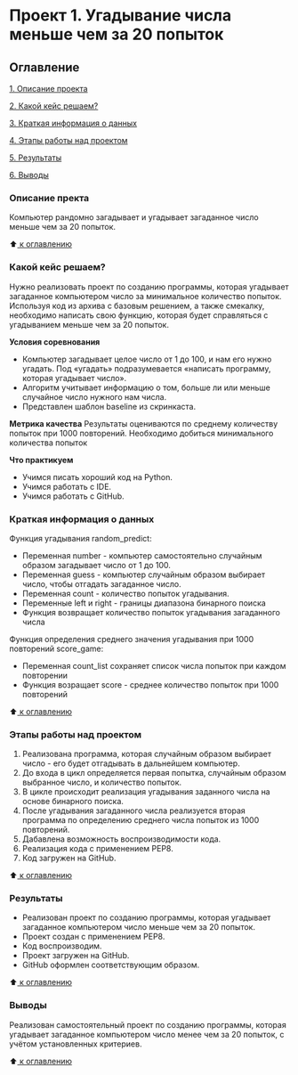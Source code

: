 # Проект 1. Угадывание числа меньше чем за 20 попыток

 ## Оглавление
 [1. Описание проекта](https://github.com/Nadarsa/sf_data_science/tree/main/project_0.1/README.md#Описание-проекта)

 [2. Какой кейс решаем?](https://github.com/Nadarsa/sf_data_science/tree/main/project_0.1/README.md#Какой-кейс-решаем)

 [3. Краткая информация о данных](https://github.com/Nadarsa/sf_data_science/tree/main/project_0.1/README.md#Краткая-информация-о-данных)

 [4. Этапы работы над проектом](https://github.com/Nadarsa/sf_data_science/tree/main/project_0.1/README.md#Этапы-работы-над-проектом)

 [5. Результаты](https://github.com/Nadarsa/sf_data_science/tree/main/project_0.1/README.md#Результаты)
 
 [6. Выводы](https://github.com/Nadarsa/sf_data_science/tree/main/project_0.1/README.md#Выводы)


### Описание пректа 
Компьютер рандомно загадывает и угадывает загаданное число меньше чем за 20 попыток.

:arrow_up:[ к оглавлению](https://github.com/Nadarsa/sf_data_science/tree/main/project_0.1/README.md#Оглавление)

### Какой кейс решаем?
Нужно реализовать проект по созданию программы, которая угадывает загаданное компьютером число за минимальное количество попыток. Используя код из архива с базовым решением, а также смекалку, необходимо написать свою функцию, которая будет справляться с угадыванием меньше чем за 20 попыток.

**Условия соревнования**
- Компьютер загадывает целое число от 1 до 100, и нам его нужно угадать. Под «угадать» подразумевается «написать программу, которая угадывает число».
- Алгоритм учитывает информацию о том, больше ли или меньше случайное число нужного нам числа.
- Представлен шаблон baseline из скринкаста.

**Метрика качества**
Результаты оцениваются по среднему количеству попыток при 1000 повторений. Необходимо добиться минимального количества попыток

**Что практикуем**
- Учимся писать хороший код на Python.
- Учимся работать с IDE.
- Учимся работать с GitHub.

### Краткая информация о данных
Функция угадывания random_predict:
- Переменная number - компьютер самостоятельно случайным образом загадывает число от 1 до 100.
- Переменная guess - компьютер случайным образом выбирает число, чтобы отгадать загаданное число. 
- Переменная count - количество попыток угадывания.
- Переменные left и right - границы диапазона бинарного поиска
- Функция возвращает количество попыток угадывания загаданного числа

Функция определения среднего значения угадывания при 1000 повторений score_game:
- Переменная count_list сохраняет список числа попыток при каждом повторении
- Функция возращает score - среднее количество попыток при 1000 повторений

:arrow_up:[ к оглавлению](https://github.com/Nadarsa/sf_data_science/tree/main/project_0.1/README.md#Оглавление)

### Этапы работы над проектом
1) Реализована программа, которая случайным образом выбирает число - его будет отгадывать в дальнейшем компьютер.
2) До входа в цикл определяется первая попытка, случайным образом выбранное число, и количество попыток.
3) В цикле происходит реализация угадывания заданного числа на основе бинарного поиска.
4) После угадывания загаданного числа реализуется вторая программа по определению среднего числа попыток из 1000 повторений.
5) Дабавлена возможность воспроизводимости кода.
6) Реализация кода с применением РЕР8.
7) Код загружен на GitHub.

:arrow_up:[ к оглавлению](https://github.com/Nadarsa/sf_data_science/tree/main/project_0.1/README.md#Оглавление)

### Результаты
- Реализован проект по созданию программы, которая угадывает загаданное компьютером число меньше чем за 20 попыток.
- Проект создан с применением PEP8.
- Код воспроизводим.
- Проект загружен на GitHub.
- GitHub оформлен соответствующим образом.

:arrow_up:[ к оглавлению](https://github.com/Nadarsa/sf_data_science/tree/main/project_0/1/README.md#Оглавление)

### Выводы
Реализован самостоятельный проект по созданию программы, которая угадывает загаданное компьютером число менее чем за 20 попыток, с учётом установленных критериев.

:arrow_up:[ к оглавлению](https://github.com/Nadarsa/sf_data_science/tree/main/project_0.1/README.md#Оглавление)
